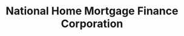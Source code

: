 ---
title: "National Home Mortgage Finance Corporation"
url: /imus/national-home-mortgage-finance-corporation/
shop: pawnbroker
---